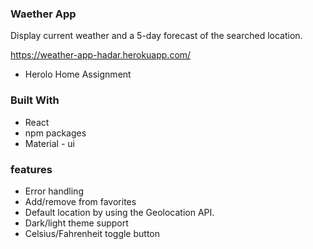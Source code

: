 ### Waether App

Display current weather and a 5-day forecast of the searched location.

https://weather-app-hadar.herokuapp.com/

 * Herolo Home Assignment 

 ### Built With

 - React
 - npm packages
 - Material - ui

 ### features

- Error handling
- Add/remove from favorites
- Default location by using the Geolocation API.
- Dark/light theme support
- Celsius/Fahrenheit toggle button
